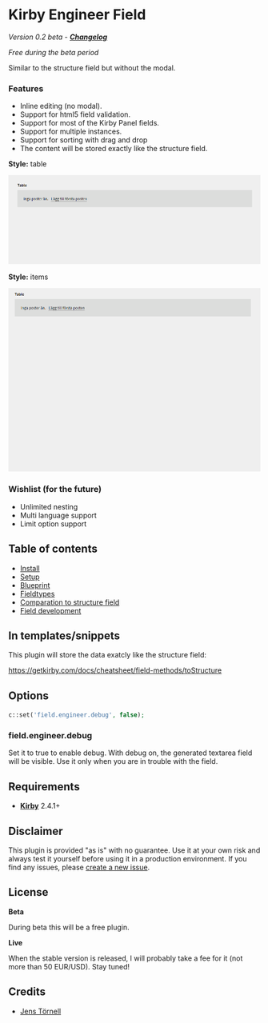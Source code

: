 # Kirby Engineer Field

*Version 0.2 beta* - ***[Changelog](docs/changelog.md)***

*Free during the beta period*

Similar to the structure field but without the modal.

### Features

- Inline editing (no modal).
- Support for html5 field validation. 
- Support for most of the Kirby Panel fields.
- Support for multiple instances.
- Support for sorting with drag and drop
- The content will be stored exactly like the structure field.

**Style:** table

![](docs/table.gif)

**Style:** items

![](docs/items.gif)

### Wishlist (for the future)

- Unlimited nesting
- Multi language support
- Limit option support

## Table of contents

- [Install](docs/install.md)
- [Setup](docs/setup.md)
- [Blueprint](docs/blueprint.md)
- [Fieldtypes](docs/fieldtypes.md)
- [Comparation to structure field](docs/compare.md)
- [Field development](docs/development.md)


## In templates/snippets

This plugin will store the data exatcly like the structure field:

https://getkirby.com/docs/cheatsheet/field-methods/toStructure

## Options

```php
c::set('field.engineer.debug', false);
```

### field.engineer.debug

Set it to true to enable debug. With debug on, the generated textarea field will be visible. Use it only when you are in trouble with the field.

## Requirements

- [**Kirby**](https://getkirby.com/) 2.4.1+

## Disclaimer

This plugin is provided "as is" with no guarantee. Use it at your own risk and always test it yourself before using it in a production environment. If you find any issues, please [create a new issue](https://github.com/jenstornell/field-engineer/issues/new).

## License

**Beta**

During beta this will be a free plugin.

**Live** 

When the stable version is released, I will probably take a fee for it (not more than 50 EUR/USD). Stay tuned!

## Credits

- [Jens Törnell](https://github.com/jenstornell)